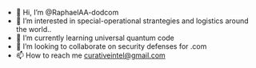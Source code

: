 - 👋 Hi, I’m @RaphaelAA-dodcom
- 👀 I’m interested in special-operational strantegies and logistics around the world..
- 🌱 I’m currently learning universal quantum code
- 💞️ I’m looking to collaborate on security defenses for .com
- 📫 How to reach me curativeintel@gmail.com

<!---
RaphaelAA-dodcom/RaphaelAA-dodcom is a ✨ special ✨ repository because its `README.md` (this file) appears on your GitHub profile.
You can click the Preview link to take a look at your changes.
--->
